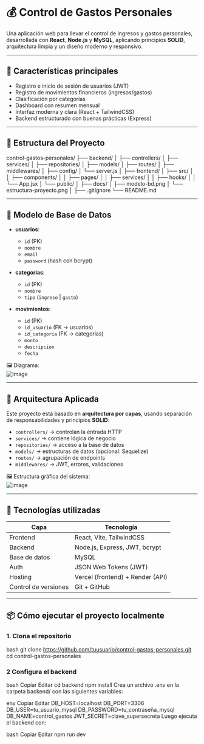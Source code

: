 # 💰 Control de Gastos Personales

Una aplicación web para llevar el control de ingresos y gastos personales, desarrollada con **React**, **Node.js** y **MySQL**, aplicando principios **SOLID**, arquitectura limpia y un diseño moderno y responsivo.

---

## 📌 Características principales

- Registro e inicio de sesión de usuarios (JWT)
- Registro de movimientos financieros (ingresos/gastos)
- Clasificación por categorías
- Dashboard con resumen mensual
- Interfaz moderna y clara (React + TailwindCSS)
- Backend estructurado con buenas prácticas (Express)

---

## 📁 Estructura del Proyecto

control-gastos-personales/
├── backend/
│ ├── controllers/
│ ├── services/
│ ├── repositories/
│ ├── models/
│ ├── routes/
│ ├── middlewares/
│ ├── config/
│ └── server.js
│
├── frontend/
│ ├── src/
│ │ ├── components/
│ │ ├── pages/
│ │ ├── services/
│ │ ├── hooks/
│ │ └── App.jsx
│ └── public/
│
├── docs/
│ ├── modelo-bd.png
│ └── estructura-proyecto.png
│
├── .gitignore
└── README.md

---

## 🧠 Modelo de Base de Datos

- **usuarios**:
  - `id` (PK)
  - `nombre`
  - `email`
  - `password` (hash con bcrypt)

- **categorias**:
  - `id` (PK)
  - `nombre`
  - `tipo` (`ingreso` | `gasto`)

- **movimientos**:
  - `id` (PK)
  - `id_usuario` (FK → usuarios)
  - `id_categoria` (FK → categorias)
  - `monto`
  - `descripcion`
  - `fecha`

🖼️ Diagrama:  
![image](https://github.com/user-attachments/assets/96f33b21-4c95-4397-b177-245bd07e19dc)


---

## 🧱 Arquitectura Aplicada

Este proyecto está basado en **arquitectura por capas**, usando separación de responsabilidades y principios **SOLID**:

- `controllers/` → controlan la entrada HTTP
- `services/` → contiene lógica de negocio
- `repositories/` → acceso a la base de datos
- `models/` → estructuras de datos (opcional: Sequelize)
- `routes/` → agrupación de endpoints
- `middlewares/` → JWT, errores, validaciones

🖼️ Estructura gráfica del sistema:  
![image](https://github.com/user-attachments/assets/4948d5d3-6ee1-4b8a-9072-43a03841a6a3)


---

## 🚀 Tecnologías utilizadas

| Capa         | Tecnología                       |
|--------------|----------------------------------|
| Frontend     | React, Vite, TailwindCSS         |
| Backend      | Node.js, Express, JWT, bcrypt    |
| Base de datos| MySQL                            |
| Auth         | JSON Web Tokens (JWT)            |
| Hosting      | Vercel (frontend) + Render (API) |
| Control de versiones | Git + GitHub             |

---

## 📦 Cómo ejecutar el proyecto localmente

### 1. Clona el repositorio

bash
git clone https://github.com/tuusuario/control-gastos-personales.git
cd control-gastos-personales

### 2  Configura el backend
bash
Copiar
Editar
cd backend
npm install
Crea un archivo .env en la carpeta backend/ con las siguientes variables:

env
Copiar
Editar
DB_HOST=localhost
DB_PORT=3306
DB_USER=tu_usuario_mysql
DB_PASSWORD=tu_contraseña_mysql
DB_NAME=control_gastos
JWT_SECRET=clave_supersecreta
Luego ejecuta el backend con:

bash
Copiar
Editar
npm run dev

